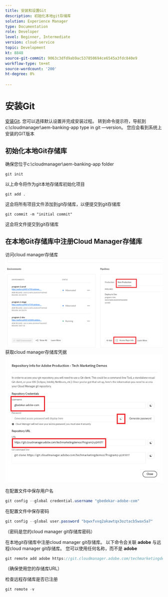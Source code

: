 ```yaml
---
title: 安装和设置Git
description: 初始化本地git存储库
solution: Experience Manager
type: Documentation
role: Developer
level: Beginner, Intermediate
version: cloud-service
topic: Development
kt: 8848
source-git-commit: 9063c3dfd9ab9ac537850694ce6545a3fdc840e9
workflow-type: tm+mt
source-wordcount: '200'
ht-degree: 0%

---
```


# 安装Git


[安装Git](https://git-scm.com/downloads). 您可以选择默认设置并完成安装过程。
转到命令提示符，导航到c:\cloudmanager\aem-banking-app type in git —version。 您应会看到系统上安装的GIT版本

## 初始化本地Git存储库

确保您位于c:\cloudmanager\aem-banking-app folder

```
git init
```

以上命令将作为git本地存储库初始化项目

```
git add .
```

这会将所有项目文件添加到git存储库，以便提交到git存储库

```
git commit -m "initial commit"
```

这会将文件提交到git存储库



## 在本地Git存储库中注册Cloud Manager存储库

访问cloud manager存储库
![访问rep信息](assets/cloud-manager-repo.png)
获取cloud manager存储库凭据
![get-credentials](assets/cloud-manager-repo1.png)

在配置文件中保存用户名

```java
git config --global credential.username "gbedekar-adobe-com"
```

在配置文件中保存密码

```java
git config --global user.password "bqwxfvxq2akawtqx3oztacb5wax5a7"
```

（密码是您的cloud manager git存储库密码）

在本地git存储库中注册cloud manager git存储库。 以下命令会关联 **adobe** 与远程cloud manager git存储库。 您可以使用任何名称，而不是 **adobe**


```java
git remote add adobe https://git.cloudmanager.adobe.com/techmarketingdemos/Program2-p24107/
```

（确保使用您的存储库URL）

检查远程存储库是否已注册

```java
git remote -v
```



